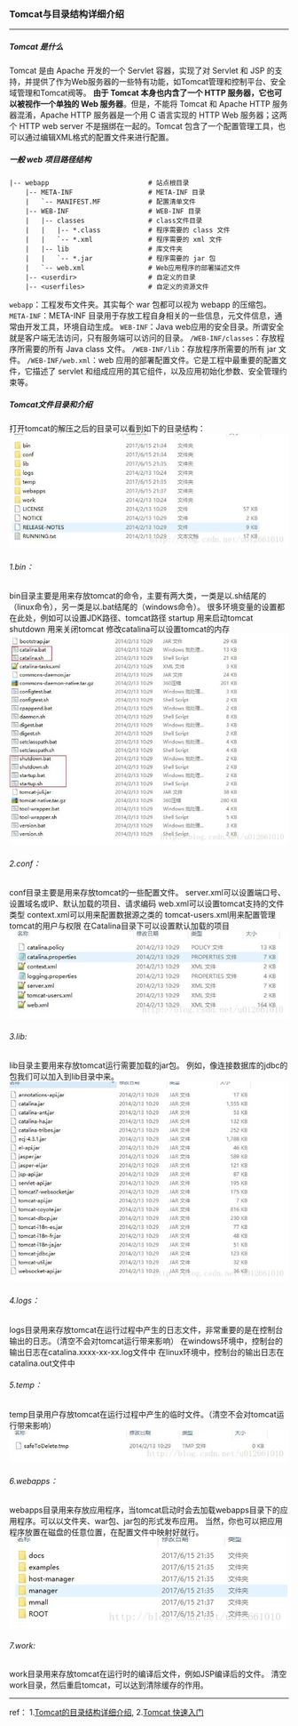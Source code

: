 ### Tomcat与目录结构详细介绍

***
##### Tomcat 是什么
Tomcat 是由 Apache 开发的一个 Servlet 容器，实现了对 Servlet 和 JSP 的支持，并提供了作为Web服务器的一些特有功能，如Tomcat管理和控制平台、安全域管理和Tomcat阀等。
**由于 Tomcat 本身也内含了一个 HTTP 服务器，它也可以被视作一个单独的 Web 服务器**。但是，不能将 Tomcat 和 Apache HTTP 服务器混淆，Apache HTTP 服务器是一个用 C 语言实现的 HTTP Web 服务器；这两个 HTTP web server 不是捆绑在一起的。Tomcat 包含了一个配置管理工具，也可以通过编辑XML格式的配置文件来进行配置。



##### 一般 web 项目路径结构
```
|-- webapp                         # 站点根目录
    |-- META-INF                   # META-INF 目录
    |   `-- MANIFEST.MF            # 配置清单文件
    |-- WEB-INF                    # WEB-INF 目录
    |   |-- classes                # class文件目录
    |   |   |-- *.class            # 程序需要的 class 文件
    |   |   `-- *.xml              # 程序需要的 xml 文件
    |   |-- lib                    # 库文件夹
    |   |   `-- *.jar              # 程序需要的 jar 包
    |   `-- web.xml                # Web应用程序的部署描述文件
    |-- <userdir>                  # 自定义的目录
    |-- <userfiles>                # 自定义的资源文件
```

`webapp`：工程发布文件夹。其实每个 war 包都可以视为 webapp 的压缩包。
`META-INF`：META-INF 目录用于存放工程自身相关的一些信息，元文件信息，通常由开发工具，环境自动生成。
`WEB-INF`：Java web应用的安全目录。所谓安全就是客户端无法访问，只有服务端可以访问的目录。
`/WEB-INF/classes`：存放程序所需要的所有 Java class 文件。
`/WEB-INF/lib`：存放程序所需要的所有 jar 文件。
`/WEB-INF/web.xml`：web 应用的部署配置文件。它是工程中最重要的配置文件，它描述了 servlet 和组成应用的其它组件，以及应用初始化参数、安全管理约束等。



##### Tomcat文件目录和介绍
打开tomcat的解压之后的目录可以看到如下的目录结构：
![tomcatdir1](../../../images/tomcatdir1.jpg)

###### 1.bin：
bin目录主要是用来存放tomcat的命令，主要有两大类，一类是以.sh结尾的（linux命令），另一类是以.bat结尾的（windows命令）。
很多环境变量的设置都在此处，例如可以设置JDK路径、tomcat路径 
startup 用来启动tomcat 
shutdown 用来关闭tomcat 
修改catalina可以设置tomcat的内存
![tomcatdir2](../../../images/tomcatdir2.jpg)

###### 2.conf：
conf目录主要是用来存放tomcat的一些配置文件。
server.xml可以设置端口号、设置域名或IP、默认加载的项目、请求编码 
web.xml可以设置tomcat支持的文件类型 
context.xml可以用来配置数据源之类的 
tomcat-users.xml用来配置管理tomcat的用户与权限 
在Catalina目录下可以设置默认加载的项目
![tomcatdir3](../../../images/tomcatdir3.jpg)

###### 3.lib:
lib目录主要用来存放tomcat运行需要加载的jar包。 
例如，像连接数据库的jdbc的包我们可以加入到lib目录中来。
![tomcatdir4](../../../images/tomcatdir4.jpg)

###### 4.logs：
logs目录用来存放tomcat在运行过程中产生的日志文件，非常重要的是在控制台输出的日志。（清空不会对tomcat运行带来影响） 
在windows环境中，控制台的输出日志在catalina.xxxx-xx-xx.log文件中 
在linux环境中，控制台的输出日志在catalina.out文件中

###### 5.temp：
temp目录用户存放tomcat在运行过程中产生的临时文件。（清空不会对tomcat运行带来影响）
![tomcatdir5](../../../images/tomcatdir5.jpg)

###### 6.webapps：
webapps目录用来存放应用程序，当tomcat启动时会去加载webapps目录下的应用程序。可以以文件夹、war包、jar包的形式发布应用。 
当然，你也可以把应用程序放置在磁盘的任意位置，在配置文件中映射好就行。
![tomcatdir6](../../../images/tomcatdir6.jpg)

###### 7.work:
work目录用来存放tomcat在运行时的编译后文件，例如JSP编译后的文件。 
清空work目录，然后重启tomcat，可以达到清除缓存的作用。

---
ref：
1.[Tomcat的目录结构详细介绍](https://blog.csdn.net/u012661010/article/details/73381599),   2.[Tomcat 快速入门](https://www.cnblogs.com/jingmoxukong/p/8258837.html)